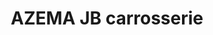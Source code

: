 ---
title: "AZEMA JB carrosserie"
url: /saint-orens-de-gameville/azema-jb-carrosserie-avenue-de-toulouse/
shop: réparation de voitures
---